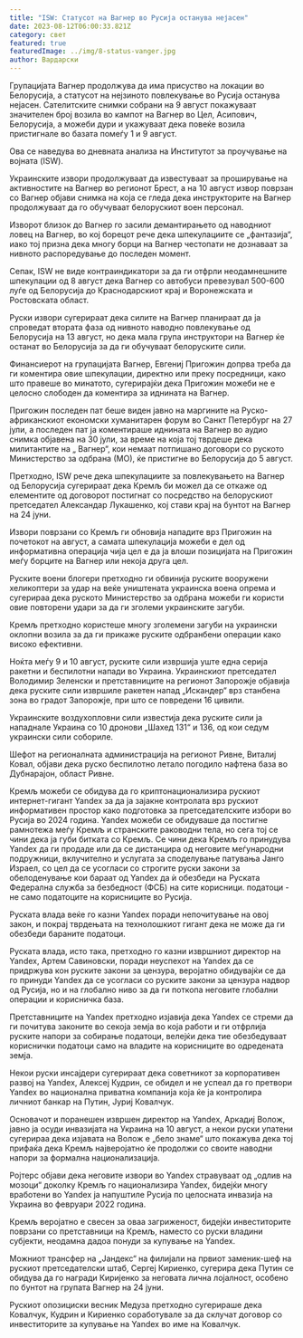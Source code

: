 ```yaml
---
title: "ISW: Статусот на Вагнер во Русија останува нејасен"
date: 2023-08-12T06:00:33.821Z
category: свет
featured: true
featuredImage: ../img/8-status-vanger.jpg
author: Вардарски
---
```

Групацијата Вагнер продолжува да има присуство на локации во Белорусија, а статусот на нејзиното повлекување во Русија останува нејасен. Сателитските снимки собрани на 9 август покажуваат значителен број возила во кампот на Вагнер во Цел, Асипович, Белорусија, а можеби дури и укажуваат дека повеќе возила пристигнале во базата помеѓу 1 и 9 август.

Ова се наведува во дневната анализа на Институтот за проучување на војната (ISW).

Украинските извори продолжуваат да известуваат за проширување на активностите на Вагнер во регионот Брест, а на 10 август извор поврзан со Вагнер објави снимка на која се гледа дека инструкторите на Вагнер продолжуваат да го обучуваат белорускиот воен персонал.

Изворот близок до Вагнер го засили демантирањето од наводниот ловец на Вагнер, во кој борецот рече дека шпекулациите се „фантазија“, иако тој призна дека многу борци на Вагнер честопати не дознаваат за нивното распоредување до последен момент.

Сепак, ISW не виде контраиндикатори за да ги отфрли неодамнешните шпекулации од 8 август дека Вагнер со автобуси превезувал 500-600 луѓе од Белорусија до Краснодарскиот крај и Воронежската и Ростовската област.

Руски извори сугерираат дека силите на Вагнер планираат да ја спроведат втората фаза од нивното наводно повлекување од Белорусија на 13 август, но дека мала група инструктори на Вагнер ќе останат во Белорусија за да ги обучуваат белоруските сили.

Финансиерот на групацијата Вагнер, Евгениј Пригожин допрва треба да ги коментира овие шпекулации, директно или преку посредници, како што правеше во минатото, сугерирајќи дека Пригожин можеби не е целосно слободен да коментира за иднината на Вагнер.

Пригожин последен пат беше виден јавно на маргините на Руско-африканскиот економски хуманитарен форум во Санкт Петербург на 27 јули, а последен пат ја коментираше иднината на Вагнер во аудио снимка објавена на 30 јули, за време на која тој тврдеше дека милитантите на „ Вагнер“, кои немаат потпишано договори со руското Министерство за одбрана (МО), ќе пристигне во Белорусија до 5 август.

Претходно, ISW рече дека шпекулациите за повлекувањето на Вагнер од Белорусија сугерираат дека Кремљ би можел да се откаже од елементите од договорот постигнат со посредство на белорускиот претседател Александар Лукашенко, кој стави крај на бунтот на Вагнер на 24 јуни.

Извори поврзани со Кремљ ги обновија нападите врз Пригожин на почетокот на август, а самата шпекулација можеби е дел од информативна операција чија цел е да ја влоши позицијата на Пригожин меѓу борците на Вагнер или некоја друга цел.

Руските воени блогери претходно ги обвинија руските вооружени хеликоптери за удар на веќе уништената украинска воена опрема и сугерираа дека руското Министерство за одбрана можеби ги користи овие повторени удари за да ги зголеми украинските загуби.

Кремљ претходно користеше многу зголемени загуби на украински оклопни возила за да ги прикаже руските одбранбени операции како високо ефективни.

Ноќта меѓу 9 и 10 август, руските сили извршија уште една серија ракетни и беспилотни напади во Украина. Украинскиот претседател Володимир Зеленски и претставниците на регионот Запорожје објавија дека руските сили извршиле ракетен напад „Искандер“ врз станбена зона во градот Запорожје, при што се повредени 16 цивили.

Украинските воздухопловни сили известија дека руските сили ја нападнале Украина со 10 дронови „Шахед 131“ и 136, од кои седум украински сили собориле.

Шефот на регионалната администрација на регионот Ривне, Виталиј Ковал, објави дека руско беспилотно летало погодило нафтена база во Дубнарајон, област Ривне.

Кремљ можеби се обидува да го криптонационализира рускиот интернет-гигант Yandex за да ја зајакне контролата врз рускиот информативен простор како подготовка за претседателските избори во Русија во 2024 година. Yandex можеби се обидуваше да постигне рамнотежа меѓу Кремљ и странските раководни тела, но сега тој се чини дека ја губи битката со Кремљ. Се чини дека Кремљ го принудува Yandex да ги продаде или да се дистанцира од неговите меѓународни подружници, вклучително и услугата за споделување патувања Јанго Израел, со цел да се усогласи со строгите руски закони за обелоденување кои бараат од Yandex да ѝ обезбеди на Руската Федерална служба за безбедност (ФСБ) на сите корисници. податоци - не само податоците на корисниците во Русија.

Руската влада веќе го казни Yandex поради непочитување на овој закон, и покрај тврдењата на технолошкиот гигант дека не може да ги обезбеди бараните податоци.

Руската влада, исто така, претходно го казни извршниот директор на Yandex, Артем Савиновски, поради неуспехот на Yandex да се придржува кон руските закони за цензура, веројатно обидувајќи се да го принуди Yandex да се усогласи со руските закони за цензура надвор од Русија, но и на глобално ниво за да ги поткопа неговите глобални операции и корисничка база.

Претставниците на Yandex претходно изјавија дека Yandex се стреми да ги почитува законите во секоја земја во која работи и ги отфрлија руските напори за собирање податоци, велејќи дека тие обезбедуваат кориснички податоци само на владите на корисниците во одредената земја.

Некои руски инсајдери сугерираат дека советникот за корпоративен развој на Yandex, Алексеј Кудрин, се обидел и не успеал да го претвори Yandex во национална приватна компанија која ќе ја контролира личниот банкар на Путин, Јуриј Ковалчук.

Основачот и поранешен извршен директор на Yandex, Аркадиј Волож, јавно ја осуди инвазијата на Украина на 10 август, а некои руски упатени сугерираа дека изјавата на Волож е „бело знаме“ што покажува дека тој прифаќа дека Кремљ најверојатно ќе продолжи со своите наводни напори за формална национализација.

Ројтерс објави дека неговите извори во Yandex стравуваат од „одлив на мозоци“ доколку Кремљ го национализира Yandex, бидејќи многу вработени во Yandex ја напуштиле Русија по целосната инвазија на Украина во февруари 2022 година.

Кремљ веројатно е свесен за оваа загриженост, бидејќи инвеститорите поврзани со претставници на Кремљ, наместо со руски владини субјекти, неодамна дадоа понуди за купување на Yandex.

Можниот трансфер на „Јандекс“ на филијали на првиот заменик-шеф на рускиот претседателски штаб, Сергеј Кириенко, сугерира дека Путин се обидува да го награди Киријенко за неговата лична лојалност, особено по бунтот на групата Вагнер на 24 јуни.

Рускиот опозициски весник Медуза претходно сугерираше дека Ковалчук, Кудрин и Кириенко соработувале за да склучат договор со инвеститорите за купување на Yandex во име на Ковалчук.